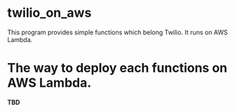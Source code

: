 # twilio_on_aws
This program provides simple functions which belong Twilio. It runs on AWS Lambda.

# The way to deploy each functions on AWS Lambda.
**TBD**

